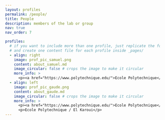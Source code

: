 ```yaml
---
layout: profiles
permalink: /people/
title: People
description: members of the lab or group
nav: true
nav_order: 7

profiles:
  # if you want to include more than one profile, just replicate the following block
  # and create one content file for each profile inside _pages/
  - align: right
    image: prof_pic_samuel.png
    content: about_samuel.md
    image_circular: false # crops the image to make it circular
    more_info: >
      <p><a href="https://www.polytechnique.edu/">Ecole Polytechnique</a> / <a href="https://www.master-mva.com/">MVA</a></p>
  - align: left
    image: prof_pic_gaude.png
    content: about_gaude.md
    image_circular: false # crops the image to make it circular
    more_info: >
      <p><a href="https://www.polytechnique.edu/">Ecole Polytechnique</a> / <a href="https://www.master-mva.com/">El Karoui</a></p>
      <p>Ecole Polytechnique / El Karoui</p>
---
```

